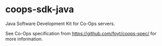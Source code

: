 coops-sdk-java
==============

Java Software Development Kit for Co-Ops servers.

See Co-Ops specification from https://github.com/foyt/coops-spec/ for more information.